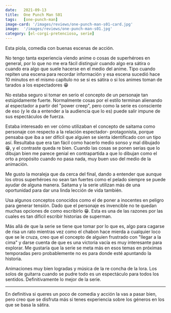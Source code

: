 ```yaml
---
date:   2021-09-13
title:  One Punch Man S01
tags:   [one-punch-man]
image-card: '/images/reviews/one-punch-man-s01-card.jpg'
image:  '/images/reviews/one-punch-man-s01.jpg'
category: [el-corgi-pretencioso, serie]
---
```

Esta piola, comedia con buenas escenas de acción.
 
No tengo tanta experiencia viendo anime o cosas de superhéroes en general, por lo que no me era fácil distinguir cuando algo era sátira o cuando era algo que suele hacerse en el medio del anime. Tipo cuando repiten una escena para recordar información y esa escena sucedió hace 10 minutos en el mismo capítulo no se si es sátira o si los animes toman de tarados a los espectadores :grin:
 
No estaba seguro si tomar en serio el concepto de un personaje tan estúpidamente fuerte. Normalmente cosas por el estilo terminan alienando al espectador a partir del "power creep", pero como la serie es consciente de eso (y le da a entender a la audiencia que lo es) puede salir impune de sus espectáculos de fuerza.
 
Estaba interesado en ver cómo utilizaban el concepto de saitama como personaje con respecto a la relación espectador- protagonista, porque pensaba que iba a ser difícil que alguien se sienta identificado con un tipo así. Resultaba que era tan fácil como hacerlo medio sonso y mal dibujado :grin:, y el contraste queda re bien. Cuando las cosas se ponen serias que lo dibujan bien me parece genial en contrapartida a que lo dibujan como el orto a propósito cuando no pasa nada, muy buen uso del medio de la animación.
 
Me gusto la moraleja que da cerca del final, dando a entender que aunque los otros superhéroes no sean tan fuertes como el pelado siempre se puede ayudar de alguna manera. Saitama y la serie utilizan más de una oportunidad para dar una linda lección de vida también.
 
Usa algunos conceptos conocidos como el de poner a inocentes en peligro para generar tensión. Dado que el personaje es invencible no te quedan muchas opciones de como escribirlo :grin:. Esta es una de las razones por las cuales es tan difícil escribir historias de superman.
 
Más allá de que la serie se tiene que tomar por lo que es, algo para cagarse de risa un rato mientras vez como el chabon hace mierda a cualquier loco que se le cruza, creo que el concepto de alguien frustrado con "llegar a la cima" y darse cuenta de que es una victoria vacía es muy interesante para explorar. Me gustaría que la serie se meta más en esos temas en próximas temporadas pero probablemente no es para donde esté apuntando la historia.
 
Animaciones muy bien logradas y música de la re concha de la lora. Los solos de guitarra cuando se pudre todo es un espectáculo para todos los sentidos. Definitivamente lo mejor de la serie.
 
<hr>
 
En definitiva si queres un poco de comedia y acción la vas a pasar bien, pero creo que se disfruta más si tenes experiencia sobre los géneros en los que se basa la sátira.
